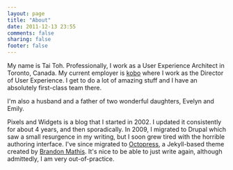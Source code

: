 ```yaml
---
layout: page
title: "About"
date: 2011-12-13 23:55
comments: false
sharing: false
footer: false
---
```


My name is Tai Toh. Professionally, I work as a User Experience Architect in Toronto, Canada. My current employer is [kobo](http://kobo.com/ "Get your eBooks here") where I work as the Director of User Experience. I get to do a lot of amazing stuff and I have an absolutely first-class team there. 

I'm also a husband and a father of two wonderful daughters, Evelyn and Emily.

Pixels and Widgets is a blog that I started in 2002. I updated it consistently for about 4 years, and then sporadically.  In 2009, I migrated to Drupal which saw a small resurgence in my writing, but I soon grew tired with the horrible authoring interface. I've since migrated to [Octopress](http://octopress.org/ "Hacker blogging."), a Jekyll-based theme created by [Brandon Mathis](http://brandonmathis.com/). It's nice to be able to just write again, although admittedly, I am very out-of-practice.

 
